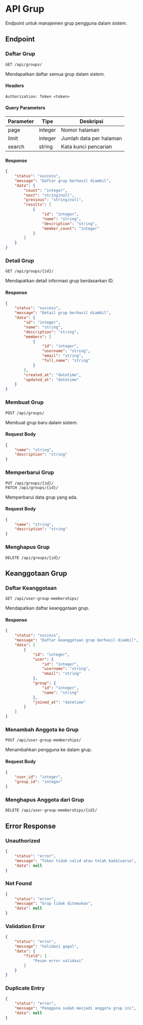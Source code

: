 # API Grup

Endpoint untuk manajemen grup pengguna dalam sistem.

## Endpoint

### Daftar Grup

```http
GET /api/groups/
```

Mendapatkan daftar semua grup dalam sistem.

#### Headers

```
Authorization: Token <token>
```

#### Query Parameters

| Parameter | Tipe    | Deskripsi |
|-----------|---------|------------|
| page      | integer | Nomor halaman |
| limit     | integer | Jumlah data per halaman |
| search    | string  | Kata kunci pencarian |

#### Response

```json
{
    "status": "success",
    "message": "Daftar grup berhasil diambil",
    "data": {
        "count": "integer",
        "next": "string|null",
        "previous": "string|null",
        "results": [
            {
                "id": "integer",
                "name": "string",
                "description": "string",
                "member_count": "integer"
            }
        ]
    }
}
```

### Detail Grup

```http
GET /api/groups/{id}/
```

Mendapatkan detail informasi grup berdasarkan ID.

#### Response

```json
{
    "status": "success",
    "message": "Detail grup berhasil diambil",
    "data": {
        "id": "integer",
        "name": "string",
        "description": "string",
        "members": [
            {
                "id": "integer",
                "username": "string",
                "email": "string",
                "full_name": "string"
            }
        ],
        "created_at": "datetime",
        "updated_at": "datetime"
    }
}
```

### Membuat Grup

```http
POST /api/groups/
```

Membuat grup baru dalam sistem.

#### Request Body

```json
{
    "name": "string",
    "description": "string"
}
```

### Memperbarui Grup

```http
PUT /api/groups/{id}/
PATCH /api/groups/{id}/
```

Memperbarui data grup yang ada.

#### Request Body

```json
{
    "name": "string",
    "description": "string"
}
```

### Menghapus Grup

```http
DELETE /api/groups/{id}/
```

## Keanggotaan Grup

### Daftar Keanggotaan

```http
GET /api/user-group-memberships/
```

Mendapatkan daftar keanggotaan grup.

#### Response

```json
{
    "status": "success",
    "message": "Daftar keanggotaan grup berhasil diambil",
    "data": [
        {
            "id": "integer",
            "user": {
                "id": "integer",
                "username": "string",
                "email": "string"
            },
            "group": {
                "id": "integer",
                "name": "string"
            },
            "joined_at": "datetime"
        }
    ]
}
```

### Menambah Anggota ke Grup

```http
POST /api/user-group-memberships/
```

Menambahkan pengguna ke dalam grup.

#### Request Body

```json
{
    "user_id": "integer",
    "group_id": "integer"
}
```

### Menghapus Anggota dari Grup

```http
DELETE /api/user-group-memberships/{id}/
```

## Error Response

### Unauthorized

```json
{
    "status": "error",
    "message": "Token tidak valid atau telah kadaluarsa",
    "data": null
}
```

### Not Found

```json
{
    "status": "error",
    "message": "Grup tidak ditemukan",
    "data": null
}
```

### Validation Error

```json
{
    "status": "error",
    "message": "Validasi gagal",
    "data": {
        "field": [
            "Pesan error validasi"
        ]
    }
}
```

### Duplicate Entry

```json
{
    "status": "error",
    "message": "Pengguna sudah menjadi anggota grup ini",
    "data": null
}
```